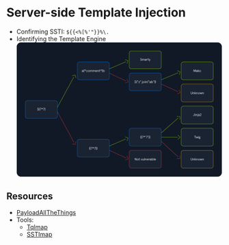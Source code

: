 # Server-side Template Injection

- Confirming SSTI: `${{<%[%'"}}%\.`
- Identifying the Template Engine
![SSTI](/images/SSTI.jpg)

## Resources
- [PayloadAllTheThings](https://github.com/swisskyrepo/PayloadsAllTheThings/tree/master/Server%20Side%20Template%20Injection)
- Tools:
    - [Tqlmap](https://github.com/epinna/tplmap)
    - [SSTImap](https://github.com/vladko312/SSTImap)